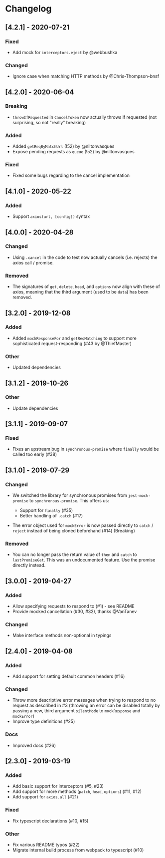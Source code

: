 # Changelog

## [4.2.1] - 2020-07-21

### Fixed

- Add mock for `interceptors.eject` by @webbushka

### Changed

- Ignore case when matching HTTP methods by @Chris-Thompson-bnsf

## [4.2.0] - 2020-06-04

### Breaking

- `throwIfRequested` in `CancelToken` now actually throws if requested (not surprising, so not "really" breaking)

### Added

- Added `getReqByMatchUrl` (!52) by @niltonvasques
- Expose pending requests as `queue` (!52) by @niltonvasques

### Fixed

- Fixed some bugs regarding to the cancel implementation

## [4.1.0] - 2020-05-22

### Added

- Support `axios(url, [config])` syntax

## [4.0.0] - 2020-04-28

### Changed

- Using `.cancel` in the code to test now actually cancels (i.e. rejects) the axios call / promise.

### Removed

- The signatures of `get`, `delete`, `head`, and `options` now align with these of axios, meaning that the third argument (used to be `data`) has been removed.

## [3.2.0] - 2019-12-08

### Added

- Added `mockResponseFor` and `getReqMatching` to support more sophisticated request-responding (#43 by @ThiefMaster)

### Other

- Updated dependencies

## [3.1.2] - 2019-10-26

### Other

- Update dependencies

## [3.1.1] - 2019-09-07

### Fixed

- Fixes an upstream bug in `synchronous-promise` where `finally` would be called too early (#38)

## [3.1.0] - 2019-07-29

### Changed

- We switched the library for synchronous promises from `jest-mock-promise` to `synchronous-promise`. This offers us:
  - Support for `finally` (#35)
  - Better handling of `.catch` (#17)

- The error object used for `mockError` is now passed directly to `catch` / `reject` instead of being cloned beforehand (#14) (Breaking)


### Removed

- You can no longer pass the return value of `then` and `catch` to `lastPromiseGet`. This was an undocumented feature. Use the promise directly instead.

## [3.0.0] - 2019-04-27

### Added

* Allow specifying requests to respond to (#1) - see README
* Provide mocked cancellation (#30, #32), thanks @VanTanev 

### Changed

* Make interface methods non-optional in typings


## [2.4.0] - 2019-04-08

### Added

-  Add support for setting default common headers (#16)

### Changed

- Throw more descriptive error messages when trying to respond to no request as described in #3  (throwing an error can be disabled totally by passing a new, third argument `silentMode` to `mockResponse` and `mockError`)
- Improve type definitions (#25)

### Docs

- Improved docs (#26)

## [2.3.0] - 2019-03-19

### Added
- Add basic support for interceptors (#5, #23)
- Add support for more methods (`patch`, `head`, `options`) (#11, #12)
- Add support for `axios.all` (#21)

### Fixed
- Fix typescript declarations (#10, #15)

### Other
- Fix various README typos (#22)
- Migrate internal build process from webpack to typescript (#10)

